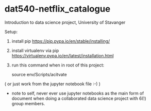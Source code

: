 # dat540-netflix_catalogue
Introduction to data science project, University of Stavanger

Setup:
1. install pip https://pip.pypa.io/en/stable/installing/  

2. install virtualenv via pip https://virtualenv.pypa.io/en/latest/installation.html  

3. run this command when in root of this project:  

    source env/Scripts/acitvate
  
( or just work from the jupyter notebook file :-) )

* note to self, never ever use jupyter notebooks as the main form of document when doing a collaborated data science project with 6(!) group members.
